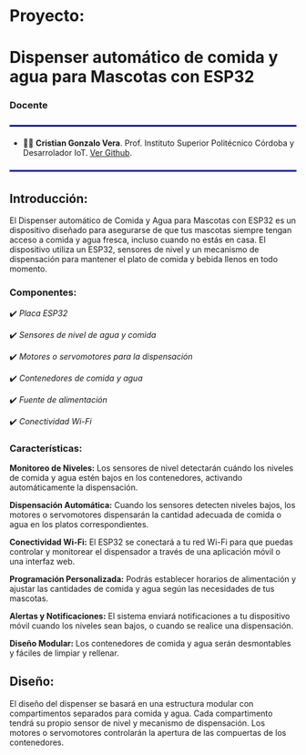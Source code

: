 # Proyecto: 
# Dispenser automático de comida y agua para Mascotas con ESP32

### Docente
<img src="src/line.png" align="center">

- 👨‍🏫 **Cristian Gonzalo Vera**. Prof. Instituto Superior Politécnico Córdoba y Desarrolador IoT. [Ver Github](https://github.com/Gona79).

<img src="src/line.png" align="center">

## Introducción:
El Dispenser automático de Comida y Agua para Mascotas con ESP32 es un dispositivo diseñado para asegurarse de que tus mascotas siempre tengan acceso a comida y agua fresca, incluso cuando no estás en casa. El dispositivo utiliza un ESP32, sensores de nivel y un mecanismo de dispensación para mantener el plato de comida y bebida llenos en todo momento.

### Componentes:

✔️ *Placa ESP32*

✔️ *Sensores de nivel de agua y comida*

✔️ *Motores o servomotores para la dispensación*

✔️ *Contenedores de comida y agua*

✔️ *Fuente de alimentación*

✔️ *Conectividad Wi-Fi*

### Características:

**Monitoreo de Niveles:** Los sensores de nivel detectarán cuándo los niveles de comida y agua estén bajos en los contenedores, activando automáticamente la dispensación.

**Dispensación Automática:** Cuando los sensores detecten niveles bajos, los motores o servomotores dispensarán la cantidad adecuada de comida o agua en los platos correspondientes.

**Conectividad Wi-Fi:** El ESP32 se conectará a tu red Wi-Fi para que puedas controlar y monitorear el dispensador a través de una aplicación móvil o una interfaz web.

**Programación Personalizada:** Podrás establecer horarios de alimentación y ajustar las cantidades de comida y agua según las necesidades de tus mascotas.

**Alertas y Notificaciones:** El sistema enviará notificaciones a tu dispositivo móvil cuando los niveles sean bajos, o cuando se realice una dispensación.

**Diseño Modular:** Los contenedores de comida y agua serán desmontables y fáciles de limpiar y rellenar.


## Diseño:
El diseño del dispenser se basará en una estructura modular con compartimentos separados para comida y agua. Cada compartimento tendrá su propio sensor de nivel y mecanismo de dispensación. Los motores o servomotores controlarán la apertura de las compuertas de los contenedores.